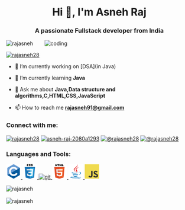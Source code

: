 
<h1 align="center">Hi 👋, I'm Asneh Raj</h1>
<h3 align="center">A passionate Fullstack developer from India</h3>
<img align="right" alt="coding" width="400" src="https://user-images.githubusercontent.com/74038190/225813708-98b745f2-7d22-48cf-9150-083f1b00d6c9.gif">

<p align="left"> <img src="https://komarev.com/ghpvc/?username=rajasneh&label=Profile%20views&color=0e75b6&style=flat" alt="rajasneh" /> </p>

<p align="left"> <a href="https://twitter.com/rajasneh28" target="blank"><img src="https://img.shields.io/twitter/follow/rajasneh28?logo=twitter&style=for-the-badge" alt="rajasneh28" /></a> </p>

- 🔭 I’m currently working on [DSA](in Java)

- 🌱 I’m currently learning **Java**

- 💬 Ask me about **Java,Data structure and algorithms,C,HTML,CSS,JavaScript**

- 📫 How to reach me **rajasneh91@gmail.com**

<h3 align="left">Connect with me:</h3>
<p align="left">
<a href="https://twitter.com/rajasneh28" target="blank"><img align="center" src="https://raw.githubusercontent.com/rahuldkjain/github-profile-readme-generator/master/src/images/icons/Social/twitter.svg" alt="rajasneh28" height="30" width="40" /></a>
<a href="https://linkedin.com/in/asneh-raj-2080a1293" target="blank"><img align="center" src="https://raw.githubusercontent.com/rahuldkjain/github-profile-readme-generator/master/src/images/icons/Social/linked-in-alt.svg" alt="asneh-raj-2080a1293" height="30" width="40" /></a>
<a href="https://instagram.com/@rajasneh28" target="blank"><img align="center" src="https://raw.githubusercontent.com/rahuldkjain/github-profile-readme-generator/master/src/images/icons/Social/instagram.svg" alt="@rajasneh28" height="30" width="40" /></a>
<a href="https://www.leetcode.com/@rajasneh28" target="blank"><img align="center" src="https://raw.githubusercontent.com/rahuldkjain/github-profile-readme-generator/master/src/images/icons/Social/leet-code.svg" alt="@rajasneh28" height="30" width="40" /></a>
</p>

<h3 align="left">Languages and Tools:</h3>
<p align="left"> <a href="https://www.cprogramming.com/" target="_blank" rel="noreferrer"> <img src="https://raw.githubusercontent.com/devicons/devicon/master/icons/c/c-original.svg" alt="c" width="40" height="40"/> </a> <a href="https://www.w3schools.com/css/" target="_blank" rel="noreferrer"> <img src="https://raw.githubusercontent.com/devicons/devicon/master/icons/css3/css3-original-wordmark.svg" alt="css3" width="40" height="40"/> </a> <a href="https://git-scm.com/" target="_blank" rel="noreferrer"> <img src="https://www.vectorlogo.zone/logos/git-scm/git-scm-icon.svg" alt="git" width="40" height="40"/> </a> <a href="https://www.w3.org/html/" target="_blank" rel="noreferrer"> <img src="https://raw.githubusercontent.com/devicons/devicon/master/icons/html5/html5-original-wordmark.svg" alt="html5" width="40" height="40"/> </a> <a href="https://www.java.com" target="_blank" rel="noreferrer"> <img src="https://raw.githubusercontent.com/devicons/devicon/master/icons/java/java-original.svg" alt="java" width="40" height="40"/> </a> <a href="https://developer.mozilla.org/en-US/docs/Web/JavaScript" target="_blank" rel="noreferrer"> <img src="https://raw.githubusercontent.com/devicons/devicon/master/icons/javascript/javascript-original.svg" alt="javascript" width="40" height="40"/> </a> </p>

<p><img align="center" src="https://github-readme-stats.vercel.app/api/top-langs?username=rajasneh&show_icons=true&locale=en&layout=compact" alt="rajasneh" /></p>

<p><img align="center" src="https://github-readme-streak-stats.herokuapp.com/?user=rajasneh&" alt="rajasneh" /></p>
